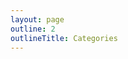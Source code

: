 ```yaml
---
layout: page
outline: 2
outlineTitle: Categories
---
```


<script setup lang="ts">
import { onMounted, computed } from 'vue'
import { data } from './index.data.ts'
import PageContainer from '../.vitepress/components/PageContainer.vue'
import IconsCategoryOverview from '../.vitepress/components/IconsCategoryOverview.vue'

</script>

<div class="VPDoc content">
  <PageContainer>
    <IconsCategoryOverview :categories="data.categories" :icons="data.icons" />
  </PageContainer>
</div>
